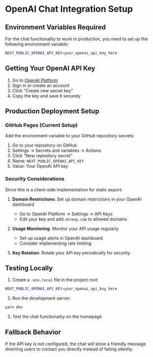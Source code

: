 # OpenAI Chat Integration Setup

## Environment Variables Required

For the chat functionality to work in production, you need to set up the following environment variable:

```bash
NEXT_PUBLIC_OPENAI_API_KEY=your_openai_api_key_here
```

## Getting Your OpenAI API Key

1. Go to [OpenAI Platform](https://platform.openai.com/api-keys)
2. Sign in or create an account
3. Click "Create new secret key"
4. Copy the key and save it securely

## Production Deployment Setup

### GitHub Pages (Current Setup)
Add the environment variable to your GitHub repository secrets:

1. Go to your repository on GitHub
2. Settings → Secrets and variables → Actions
3. Click "New repository secret"
4. Name: `NEXT_PUBLIC_OPENAI_API_KEY`
5. Value: Your OpenAI API key

### Security Considerations

Since this is a client-side implementation for static export:

1. **Domain Restrictions**: Set up domain restrictions in your OpenAI dashboard
   - Go to OpenAI Platform → Settings → API Keys
   - Edit your key and add `skreep.com` to allowed domains

2. **Usage Monitoring**: Monitor your API usage regularly
   - Set up usage alerts in OpenAI dashboard
   - Consider implementing rate limiting

3. **Key Rotation**: Rotate your API key periodically for security

## Testing Locally

1. Create a `.env.local` file in the project root:
```bash
NEXT_PUBLIC_OPENAI_API_KEY=your_openai_api_key_here
```

2. Run the development server:
```bash
yarn dev
```

3. Test the chat functionality on the homepage

## Fallback Behavior

If the API key is not configured, the chat will show a friendly message directing users to contact you directly instead of failing silently.
